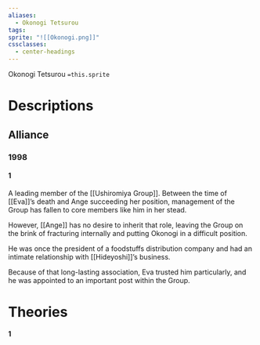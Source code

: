 ```yaml
---
aliases:
  - Okonogi Tetsurou
tags: 
sprite: "![[Okonogi.png]]"
cssclasses:
  - center-headings
---
```

Okonogi Tetsurou
`=this.sprite`
# Descriptions


## Alliance
### 1998
#### 1
A leading member of the [[Ushiromiya Group]].
Between the time of [[Eva]]’s death and Ange succeeding her position, management of the Group has fallen to core members like him in her stead.

However, [[Ange]] has no desire to inherit that role, leaving the Group on the brink of fracturing internally and putting Okonogi in a difficult position.

He was once the president of a foodstuffs distribution company and had an intimate relationship with [[Hideyoshi]]’s business.

Because of that long-lasting association, Eva trusted him particularly, and he was appointed to an important post within the Group.
# Theories
#### 1